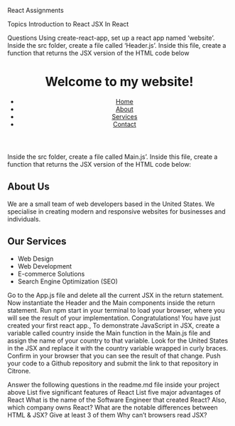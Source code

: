 React Assignments

Topics
Introduction to React
JSX In React

Questions
Using create-react-app, set up a react app named ‘website’. 
Inside the src folder, create a file called ‘Header.js’. Inside this file, create a function that returns the JSX version of the HTML code below 
<header>
     <h1>Welcome to my website!</h1>
     <nav>
       <ul>
         <li><a href="#">Home</a></li>
         <li><a href="#">About</a></li>
         <li><a href="#">Services</a></li>
         <li><a href="#">Contact</a></li>
       </ul>
     </nav>
   </header>


Inside the src folder, create a file called Main.js’. Inside this file, create a function that returns the JSX version of the HTML code below:
<main>
     <section>
       <h2>About Us</h2>
       <p>
         We are a small team of web developers based in the United States. We
         specialise in creating modern and responsive websites for businesses
         and individuals.
       </p>
     </section>
     <section>
       <h2>Our Services</h2>
       <ul>
         <li>Web Design</li>
         <li>Web Development</li>
         <li>E-commerce Solutions</li>
         <li>Search Engine Optimization (SEO)</li>
       </ul>
     </section>
   </main>

Go to the App.js file and delete all the current JSX in the return statement. Now instantiate the Header and the Main components inside the return statement.
Run npm start in your terminal to load your browser, where you will see the result of your implementation.  Congratulations! You have just created your first react app.,
To demonstrate JavaScript in JSX, create a variable called country inside the Main function in the Main.js file and assign the name of your country to that variable. Look for the United States in the JSX and replace it with the country variable wrapped in curly braces. Confirm in your browser that you can see the result of that change. 
Push your code to a Github repository and submit the link to that repository in Citrone.

Answer the following questions in the readme.md file inside your project above
List five significant features of React
List five major advantages of React
What is the name of the Software Engineer that created React? Also, which company owns React?
What are the notable differences between HTML & JSX? Give at least 3 of them
Why can’t browsers read JSX?

